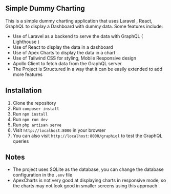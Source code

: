 
## Simple Dummy Charting

This is a simple dummy charting application that uses Laravel , React, GraphQL to display a Dashboard with dummy data. Some features include:

- Use of Laravel as a backend to serve the data with GraphQL ( Lighthouse )
- Use of React to display the data in a dashboard
- Use of Apex Charts to display the data in a chart
- Use of Tailwind CSS for styling, Mobile Responsive design
- Apollo Client to fetch data from the GraphQL server
- The Project is Structured in a way that it can be easily extended to add more features

## Installation

1. Clone the repository
2. Run `composer install`
3. Run `npm install`
4. Run `npm run dev`
5. Run `php artisan serve`
6. Visit `http://localhost:8000` in your browser
7. You can also visit `http://localhost:8000/graphiql` to test the GraphQL queries

## Notes

- The project uses SQLite as the database, you can change the database configuration in the `.env` file
- ApexCharts is not very good at displaying charts in responsive mode, so the charts may not look good in smaller screens using this approach
